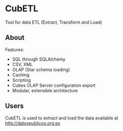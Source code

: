 CubETL
======

Tool for data ETL (Extract, Transform and Load)


About
-----

Features:

* SQL through SQLAlchemy
* CSV, XML
* OLAP (Star schema loading)
* Caching
* Scripting
* Cubes OLAP Server configuration export
* Modular, extensible architecture

Users
-----

CubETL is used to extract and load the data available at http://datospublicos.org.es

